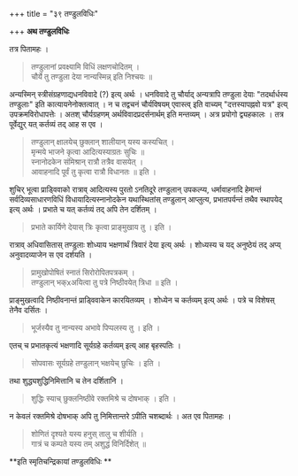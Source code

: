 +++
title = "३९ तण्डुलविधिः"

+++
**अथ तण्डुलविधिः**

तत्र पितामहः ।

> तण्डुलानां प्रवक्ष्यामि विधिं लक्षणचोदितम् ।  
> चौर्ये तु तण्डुला देया नान्यस्मिन्न् इति निश्चयः ॥

अन्यस्मिन् स्त्रीसंग्रहणाद्यधनविवादे (?) इत्य् अर्थः । धनविवादे तु चौर्याद् अन्यत्रापि तण्डुला देयाः "तदर्थार्धस्य तण्डुलाः" इति कात्यायनेनोक्तत्वात् । न च तद्वचनं चौर्यविषयम् एवास्त्व् इति वाच्यम् "दत्तस्यापह्नवो यत्र" इत्य् उपक्रमविरोधापत्तेः । अतश् चौर्यग्रहणम् अर्थविवादप्रदर्सनार्थम् इति मन्तव्यम् । अत्र प्रयोगो द्व्यहकालः । तत्र पूर्वेद्युर् यत् कर्तव्यं तद् आह स एव ।

> तण्डुलान् क्षालयेच् छुक्लान् शालीयान् यस्य कस्यचित् ।  
> मृन्मये भाजने कृत्वा आदित्यस्याग्रतः सुचिः ॥  
> स्नानोदकेन संमिश्रान् रात्रौ तत्रैव वासयेत् ।  
> आवाहनादि पूर्वं तु कृत्वा रात्रौ विधानतः ॥ इति ।

शुचिर् भूत्वा प्राड्विवाको रात्राव् आदित्यस्य पुरतो ऽनतिदूरे तण्डुलान् उपकल्प्य, धर्मावाहनादि हेमान्तं सर्वदिव्यसाधारणविधिं विधायादित्यस्नानोदकेन यथास्थितांस् तण्डुलान् आप्लुत्य, प्रभातपर्यन्तं तथैव स्थापयेद् इत्य् अर्थः । प्रभाते च यत् कर्तव्यं तद् अपि तेन दर्शितम् ।

> प्रभाते कार्यिणे देयास् त्रिः कृत्वा प्राङ्मुखाय तु । इति ।

रात्राव् अधिवासितास् तण्डुलाः शोध्याय भक्षणार्थं त्रिवारं देया इत्य् अर्थः । शोध्यस्य च यद् अनुष्ठेयं तद् अप्य् अनुवादव्याजेन स एव दर्शयति ।

> प्रामुखोपोषितं स्नातं सिरोरोपितपत्रकम् ।  
> तण्डुलान् भक्xअयित्वा तु पत्रे निष्ठीवयेत् त्रिधा ॥ इति ।

प्राङ्मुखत्वादि निष्ठीवनान्तं प्राड्विवाकेन कारयितव्यम् । शोध्येन च कर्तव्यम् इत्य् अर्थः । पत्रे च विशेषस् तेनैव दर्सितः ।

> भूर्जस्यैव तु नान्यस्य अभावे पिप्पलस्य तु । इति ।

एतच् च प्रभातकृत्यं भक्षणादि सूर्यग्रहे कर्तव्यम् इत्य् आह बृहस्पतिः ।

> सोपवासः सूर्यग्रहे तण्डुलान् भक्षयेच् छुचिः । इति ।

तथा शुद्ध्यशुद्धिनिमित्तानि च तेन दर्शितानि ।

> शुद्धिः स्याच् छुक्लनिष्ठीवे रक्तमिश्रे च दोषभाक् । इति ।

न केवलं रक्तमिश्रे दोषभाक् अपि तु निमित्तान्तरे ऽपीति चशब्दार्थः । अत एव पितामहः ।

> शोणितं दृश्यते यस्य हनुस् तालु च शीर्यति ।  
> गात्रं च कम्पते यस्य तम् अशुद्धं विनिर्दिशेत् ॥

**इति स्मृतिचन्द्रिकायां तण्डुलविधिः **
